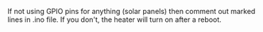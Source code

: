 If not using GPIO pins for anything (solar panels) then comment out marked lines in .ino file. If you don't, the heater will turn on after a reboot.
